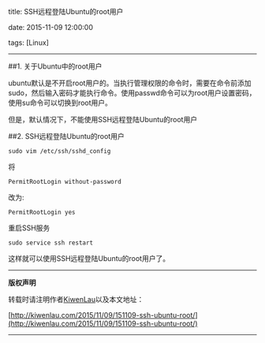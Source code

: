 title: SSH远程登陆Ubuntu的root用户

date: 2015-11-09 12:00:00

tags: [Linux]

---

##1.	关于Ubuntu中的root用户

ubuntu默认是不开启root用户的。当执行管理权限的命令时，需要在命令前添加sudo，然后输入密码才能执行命令。使用passwd命令可以为root用户设置密码，使用su命令可以切换到root用户。

但是，默认情况下，不能使用SSH远程登陆Ubuntu的root用户


##2.	SSH远程登陆Ubuntu的root用户

```
sudo vim /etc/ssh/sshd_config
```

将

```
PermitRootLogin without-password
```

改为:

```
PermitRootLogin yes
```

重启SSH服务

```
sudo service ssh restart
```

这样就可以使用SSH远程登陆Ubuntu的root用户了。


***

**版权声明**

转载时请注明作者[KiwenLau](http://kiwenlau.com/)以及本文地址：

[http://kiwenlau.com/2015/11/09/151109-ssh-ubuntu-root/](http://kiwenlau.com/2015/11/09/151109-ssh-ubuntu-root/)
***